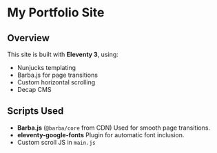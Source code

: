 # My Portfolio Site

## Overview
This site is built with **Eleventy 3**, using:
- Nunjucks templating
- Barba.js for page transitions
- Custom horizontal scrolling
- Decap CMS 

## Scripts Used
- **Barba.js** (`@barba/core` from CDN)
  Used for smooth page transitions.
- **eleventy-google-fonts**
  Plugin for automatic font inclusion.
- Custom scroll JS in `main.js`